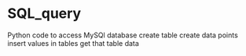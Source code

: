 # SQL_query
Python code to access MySQl database
create table
create data points
insert values in tables 
get that table data
